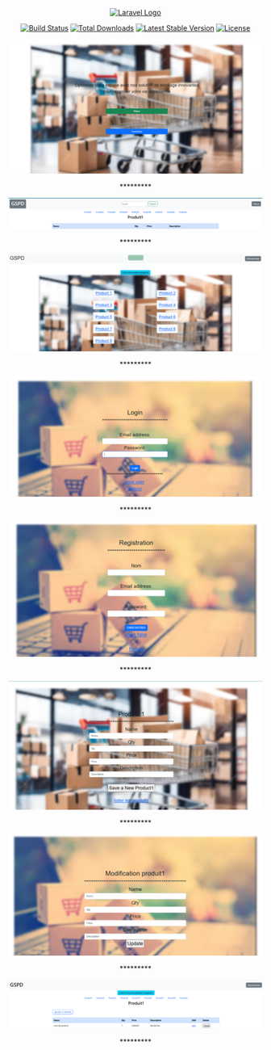 <p align="center"><a href="https://laravel.com" target="_blank"><img src="https://raw.githubusercontent.com/laravel/art/master/logo-lockup/5%20SVG/2%20CMYK/1%20Full%20Color/laravel-logolockup-cmyk-red.svg" width="400" alt="Laravel Logo"></a></p>

<p align="center">
<a href="https://github.com/laravel/framework/actions"><img src="https://github.com/laravel/framework/workflows/tests/badge.svg" alt="Build Status"></a>
<a href="https://packagist.org/packages/laravel/framework"><img src="https://img.shields.io/packagist/dt/laravel/framework" alt="Total Downloads"></a>
<a href="https://packagist.org/packages/laravel/framework"><img src="https://img.shields.io/packagist/v/laravel/framework" alt="Latest Stable Version"></a>
<a href="https://packagist.org/packages/laravel/framework"><img src="https://img.shields.io/packagist/l/laravel/framework" alt="License"></a>
</p>

![1](https://github.com/tinalalaina/gp/blob/main/photo%20final/1.PNG)
<center>*********</center>

![1](https://github.com/tinalalaina/gp/blob/main/photo%20final/2.PNG)
<center>*********</center>

![1](https://github.com/tinalalaina/gp/blob/main/photo%20final/3.PNG)
<center>*********</center>

![1](https://github.com/tinalalaina/gp/blob/main/photo%20final/4.PNG)
<center>*********</center>

![1](https://github.com/tinalalaina/gp/blob/main/photo%20final/5.PNG)
<center>*********</center>

![1](https://github.com/tinalalaina/gp/blob/main/photo%20final/6.PNG)
<center>*********</center>

![1](https://github.com/tinalalaina/gp/blob/main/photo%20final/7.PNG)
<center>*********</center>

![1](https://github.com/tinalalaina/gp/blob/main/photo%20final/8.PNG)
<center>*********</center>

